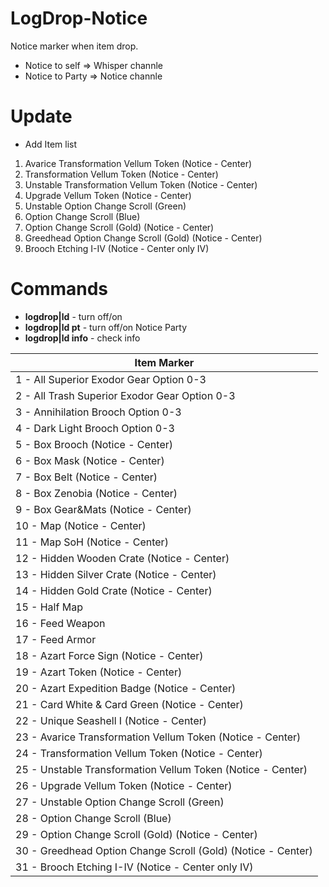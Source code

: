 # LogDrop-Notice
Notice marker when item drop.
- Notice to self => Whisper channle
- Notice to Party => Notice channle

# Update
- Add Item list

1. Avarice Transformation Vellum Token (Notice - Center)
2. Transformation Vellum Token (Notice - Center)
3. Unstable Transformation Vellum Token (Notice - Center)
4. Upgrade Vellum Token (Notice - Center)
5. Unstable Option Change Scroll (Green)
6. Option Change Scroll (Blue)
7. Option Change Scroll (Gold) (Notice - Center)
8. Greedhead Option Change Scroll (Gold) (Notice - Center)
9. Brooch Etching I-IV (Notice - Center only IV)

# Commands 
- **logdrop|ld** - turn off/on
- **logdrop|ld pt** - turn off/on Notice Party
- **logdrop|ld info** - check info

| Item Marker |
| ------------------------ |
| 1 - All Superior Exodor Gear Option 0-3 |
| 2 - All Trash Superior Exodor Gear Option 0-3 |
| 3 - Annihilation Brooch Option 0-3 |
| 4 - Dark Light Brooch Option 0-3 |
| 5 - Box Brooch (Notice - Center) |
| 6 - Box Mask (Notice - Center) |
| 7 - Box Belt (Notice - Center) |
| 8 - Box Zenobia (Notice - Center) |
| 9 - Box Gear&Mats (Notice - Center) |
| 10 - Map (Notice - Center) |
| 11 - Map SoH (Notice - Center) |
| 12 - Hidden Wooden Crate (Notice - Center) |
| 13 - Hidden Silver Crate (Notice - Center) |
| 14 - Hidden Gold Crate (Notice - Center) |
| 15 - Half Map |
| 16 - Feed Weapon |
| 17 - Feed Armor |
| 18 - Azart Force Sign (Notice - Center) |
| 19 - Azart Token (Notice - Center) |
| 20 - Azart Expedition Badge (Notice - Center) |
| 21 - Card White & Card Green (Notice - Center) |
| 22 - Unique Seashell I (Notice - Center) |
| 23 - Avarice Transformation Vellum Token (Notice - Center) |
| 24 - Transformation Vellum Token (Notice - Center) |
| 25 - Unstable Transformation Vellum Token (Notice - Center) |
| 26 - Upgrade Vellum Token (Notice - Center) |
| 27 - Unstable Option Change Scroll (Green) |
| 28 - Option Change Scroll (Blue) |
| 29 - Option Change Scroll (Gold) (Notice - Center) |
| 30 - Greedhead Option Change Scroll (Gold) (Notice - Center) |
| 31 - Brooch Etching I-IV (Notice - Center only IV) |
